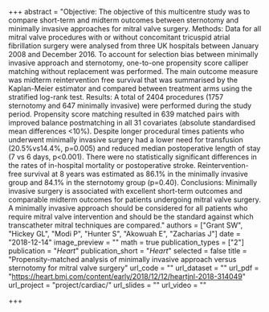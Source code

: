 +++
abstract = "Objective: The objective of this multicentre study was to compare short-term and midterm outcomes between sternotomy and minimally invasive approaches for mitral valve surgery. Methods: Data for all mitral valve procedures with or without concomitant tricuspid atrial fibrillation surgery were analysed from three UK hospitals between January 2008 and December 2016. To account for selection bias between minimally invasive approach and sternotomy, one-to-one propensity score calliper matching without replacement was performed. The main outcome measure was midterm reintervention free survival that was summarised by the Kaplan-Meier estimator and compared between treatment arms using the stratified log-rank test. Results: A total of 2404 procedures (1757 sternotomy and 647 minimally invasive) were performed during the study period. Propensity score matching resulted in 639 matched pairs with improved balance postmatching in all 31 covariates (absolute standardised mean differences <10%). Despite longer procedural times patients who underwent minimally invasive surgery had a lower need for transfusion (20.5%vs14.4%, p=0.005) and reduced median postoperative length of stay (7 vs 6 days, p<0.001). There were no statistically significant differences in the rates of in-hospital mortality or postoperative stroke. Reintervention-free survival at 8 years was estimated as 86.1% in the minimally invasive group and 84.1% in the sternotomy group (p=0.40). Conclusions: Minimally invasive surgery is associated with excellent short-term outcomes and comparable midterm outcomes for patients undergoing mitral valve surgery. A minimally invasive approach should be considered for all patients who require mitral valve intervention and should be the standard against which transcatheter mitral techniques are compared."
authors = ["Grant SW", "Hickey GL", "Modi P", "Hunter S", "Akowuah E", "Zacharias J"]
date = "2018-12-14"
image_preview = ""
math = true
publication_types = ["2"]
publication = "*Heart*"
publication_short = "*Heart*"
selected = false
title = "Propensity-matched analysis of minimally invasive approach versus sternotomy for mitral valve surgery"
url_code = ""
url_dataset = ""
url_pdf = "https://heart.bmj.com/content/early/2018/12/12/heartjnl-2018-314049"
url_project = "project/cardiac/"
url_slides = ""
url_video = ""

+++
